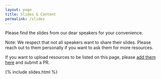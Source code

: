 ```yaml
---
layout: page
title: Slides & Content
permalink: /slides
---
```


Please find the slides from our dear speakers for your convenience.

Note: We respect that not all speakers want to share their slides. Please reach out to them personally if you
want to ask them for more resources.

If you want to upload resources to be listed on this page, please
[add them here](https://github.com/CloudNativeLinz/cloudnativelinz.github.io/tree/main/slides) and submit a PR.

{% include slides.html %}
